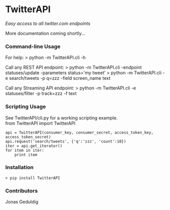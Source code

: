 # TwitterAPI #

_Easy access to all twitter.com endpoints_

More documentation coming shortly...

### Command-line Usage ###

For help:
	> python -m TwitterAPI.cli -h 

Call any REST API endpoint:
	> python -m TwitterAPI.cli -endpoint statuses/update -parameters status='my tweet'
	> python -m TwitterAPI.cli -e search/tweets -p q=zzz -field screen_name text 

Call any Streaming API endpoint:
	> python -m TwitterAPI.cli -e statuses/filter -p track=zzz -f text

### Scripting Usage ###

See TwitterAPI/cli.py for a working scripting example.  
	from TwitterAPI import TwitterAPI

	api = TwitterAPI(consumer_key, consumer_secret, access_token_key, access_token_secret)
	api.request('search/tweets', {'q':'zzz', 'count':10})
	iter = api.get_iterator()
	for item in iter:
		print item

### Installation ###

	> pip install TwitterAPI
	
### Contributors ###

Jonas Geduldig
